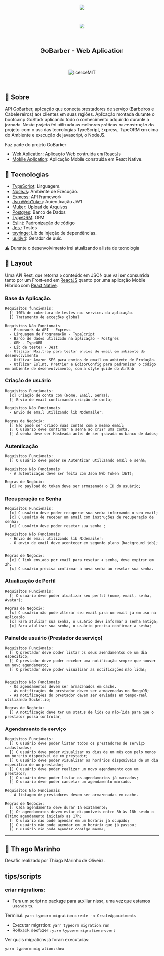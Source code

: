 <p align="center">
  <img  src="https://camo.githubusercontent.com/8c13dc2618dbd7f76d1d574350b98fdee1335ce5/68747470733a2f2f726f636b6574736561742d63646e2e73332d73612d656173742d312e616d617a6f6e6177732e636f6d2f626f6f7463616d702d6865616465722e706e67">
</p>
</br>
<p align="center">
  <img src="https://github.com/TulioCaz/gobarber-web-aplication/blob/master/src/assets/logo.svg?sanitize=true">
</p>
</br>

<h2 align="center" style="font-weight: bold;">GoBarber - Web Aplication </h2>

</br>
<p align="center">
  <img src="https://camo.githubusercontent.com/dda2124efff062e38068943c6e848540387df6e5/68747470733a2f2f696d672e736869656c64732e696f2f62616467652f6c6963656e73652d4d49542d253233303444333631" alt="licenceMIT">
</p>
</br>

## :speech_balloon: Sobre

API GoBarber, aplicação que conecta prestadores de serviço (Barbeiros e Cabeleireiros) aos clientes em suas regiões. Aplicação
montada durante o bootcamp GoStack aplicando todo o conhecimento adquirido durante a jornada. Neste projeto foi utilizada as
melhores práticas na construção do projeto, com o uso das tecnologias TypeScript, Express, TypeORM em cima do Ambiente e execução
de javascript, o NodeJS.

Faz parte do projeto GoBarber

- [Web Aplication](https://github.com/tgmarinho/gobarber-web-aplication): Aplicação Web contruida em ReactJs
- [Mobile Aplication](https://github.com/tgmarinho/gobarber-mobile-aplication): Aplicação Mobile construida em React Native.

## :rocket: Tecnologias

- [TypeScript](https://www.typescriptlang.org/): Linguagem.
- [NodeJs](https://nodejs.org/en/): Ambiente de Execução.
- [Express](https://expressjs.com/): API Framework
- [JsonWebToken](https://github.com/auth0/node-jsonwebtoken): Autenticação JWT
- [Multer](https://github.com/expressjs/multer): Upload de Arquivos
- [Postgres](https://www.postgresql.org/): Banco de Dados
- [TypeORM](https://typeorm.io/#/): ORM
- [Eslint](https://eslint.org/): Padronização de código
- [Jest](https://jestjs.io/): Testes
- [tsyringe](https://github.com/microsoft/tsyringe): Lib de injeção de dependências.
- [uuidv4](https://github.com/thenativeweb/uuidv4#readme): Gerador de uuid.

:warning: Durante o desenvolvimento irei atualizando a lista de tecnologia

## 🔖 Layout

Uma API Rest, que retorna o conteúdo em JSON que vai ser consumida tanto por um Front-end em [ReactJS](https://reactjs.org/) quanto por uma aplicação Mobile Hibrido com [React Native](https://reactnative.dev/).

### Base da Aplicação.

    Requisitos funcionais:
      [] 100% de cobertura de testes nos services da aplicação.
      [] Tratamento de exceções global

    Requisitos Não Funcionais:
      - Framework da API - Express
      - Linguagem de Programação - TypeScript
      - Banco de dados utilizado na aplicação - Postgres
      - ORM - TypeORM
      - Lib de testes - Jest
      - Utilizar Mailtrap para testar envios de email em ambiente de desenvolvimento
      - Utilizar Amazon SES para envios de email em ambiente de Produção.
      - Utilizar Eslint, Prettier e EditorConfig para padronizar o código em ambiente de desenvolvimento, com a style guide do AirBnb

### Criação de usuário

    Requisitos Funcionais:
      [x] Criação de conta com (Nome, Email, Senha);
      [] Envio de email confirmando criação de conta;

    Requisitos Não Funcionais:
      - Envio de email utilizando lib Nodemailer;

    Regras de Negócio:
      [] Não pode ser criado duas contas com o mesmo email;
      [] O usuário deve confirmar a senha ao criar uma conta.
      [] A senha deve ser Hasheada antes de ser gravada no banco de dados;

### Autenticação

    Requisitos Funcionais:
      [] O usuário deve poder se Autenticar utilizando email e senha;

    Requisitos Não Funcionais:
      - A autenticação deve ser feita com Json Web Token (JWT);

    Regras de Negócio:
      [x] No payload do token deve ser armazenado o ID do usuário;

### Recuperação de Senha

    Requisitos Funcionais:
      [x] O usuário deve poder recuperar sua senha informando o seu email;
      [x] O usuário de receber um email com instruções de recuperação de senha;
      [x] O usuário deve poder resetar sua senha ;

    Requisitos Não Funcionais:
      - Envio de email utilizando lib Nodemailer;
      - O envio de email deve acontecer em segundo plano (background job);


    Regras de Negócio:
      [x] O link enviado por email para resetar a senha, deve expirar em 2h;
      [x] O usuário precisa confirmar a nova senha ao resetar sua senha.

### Atualização de Perfil

    Requisitos Funcionais:
      [] O usuário deve poder atualizar seu perfil (nome, email, senha, Avatar);

    Regras de Negócio:
      [x] O usuário não pode alterar seu email para um email ja em uso na aplicação
      [x] Para atulizar sua senha, o usuário deve informar a senha antiga;
      [x] Para atulizar sua senha, o usuário precisa confirmar a senha;

### Painel de usuário (Prestador de serviço)

    Requisitos Funcionais:
      [] O prestador deve poder listar os seus agendamentos de um dia especifico;
      [] O prestador deve poder receber uma notificação sempre que houver um novo agendamento;
      [] O prestador deve poder visualizar as notificações não lidas;


    Requisitos Não Funcionais:
      - Os agendamentos devem ser armazenados em cache.
      - As notificações do prestador devem ser armazenadas no MongoDB;
      - As notificações do prestador devem ser enviadas em tempo-real utilizando Socket.io;

    Regras de Negócio:
      [] A notificação deve ter um status de lida ou não-lida para que o prestador possa controlar;

### Agendamento de serviço

    Requisitos Funcionais:
      [] O usuário deve poder listar todos os prestadores de serviço cadastrados;
      [] O usuário deve poder visualizar os dias de um mês com pelo menos um horário disponível de um prestador;
      [] O usuário deve poder visualizar os horários disponíveis de um dia especifico de um prestador;
      [] O usuário deve poder realizar um novo agendamento com um prestador;
      [] O usuário deve poder listar os agendamentos já marcados;
      [] O usuário deve poder cancelar um agendamento marcado.

    Requisitos Não Funcionais:
      - A listagem de prestadores devem ser armazenadas em cache.

    Regras de Negócio:
      [] Cada agendamento deve durar 1h exatamente;
      [] Os agendamentos devem estar disponíveis entre 8h às 18h sendo o último agendamento iniciado as 17h;
      [] O usuário não pode agendar em um horário já ocupado;
      [] O usuário não pode agendar em um horário que já passou;
      [] O usuário não pode agendar consigo mesmo;

---

## :book: **Thiago Marinho**

Desafio realizado por Thiago Marinho de Oliveira.

## tips/scripts

### criar migrations:

- Tem um script no package para auxiliar nisso, uma vez que estamos usando ts.

Terminal: `yarn typeorm migration:create -n CreateAppointments`

- Executar migration: `yarn typeorm migration:run`
- Rollback desfazer : `yarn typeorm migration:revert`

Ver quais migrations já foram executadas:

`yarn typeorm migration:show`
